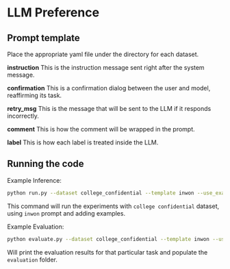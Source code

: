 # LLM Preference

## Prompt template

Place the appropriate yaml file under the directory for each dataset.

**instruction**
This is the instruction message sent right after the system message.

**confirmation**
This is a confirmation dialog between the user and model, reaffirming its task.

**retry_msg**
This is the message that will be sent to the LLM if it responds incorrectly.

**comment**
This is how the comment will be wrapped in the prompt.

**label**
This is how each label is treated inside the LLM.


## Running the code
Example Inference:

```bash
python run.py --dataset college_confidential --template inwon --use_example
```

This command will run the experiments with `college confidential` dataset, using `inwon` prompt and adding examples.

Example Evaluation:

```bash
python evaluate.py --dataset college_confidential --template inwon --use_example
```

Will print the evaluation results for that particular task and populate the `evaluation` folder.